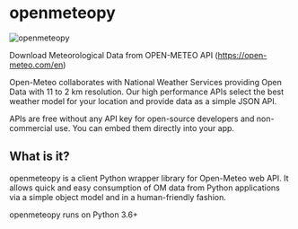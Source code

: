 # openmeteopy
![openmeteopy](https://cdn.substack.com/image/fetch/w_170,c_limit,f_auto,q_auto:best,fl_progressive:steep/https%3A%2F%2Fbucketeer-e05bbc84-baa3-437e-9518-adb32be77984.s3.amazonaws.com%2Fpublic%2Fimages%2F5ec8df4d-cc18-465d-a9ef-da912c131061_302x302.png)

Download Meteorological Data from OPEN-METEO API (https://open-meteo.com/en)

Open-Meteo collaborates with National Weather Services providing Open Data with 11 to 2 km resolution. Our high performance APIs select the best weather model for your location and provide data as a simple JSON API.


APIs are free without any API key for open-source developers and non-commercial use. You can embed them directly into your app.

##  What is it?
openmeteopy is a client Python wrapper library for Open-Meteo  web API. It allows quick and easy consumption of OM data from Python applications via a simple object model and in a human-friendly fashion.

openmeteopy runs on Python 3.6+

